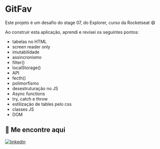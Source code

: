 # GitFav

Este projeto é um desafio do stage 07, do Explorer, curso da Rocketseat 😄

Ao construir esta aplicação, aprendi e revisei os seguintes pontos:


- tabelas no HTML
- screen reader only
- imutabilidade
- assincronismo
- filter()
- localStorage()
- API
- fecth()
- polimorfismo
- desestruturação no JS
- Async functions
- try, catch e throw
- estilização de tables pelo css
- classes JS
- DOM


## 🔗 Me encontre aqui
[![linkedin](https://img.shields.io/badge/linkedin-0A66C2?style=for-the-badge&logo=linkedin&logoColor=white)](https://www.linkedin.com/in/lucastdcs/)


